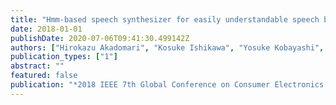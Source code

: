 ```yaml
---
title: "Hmm-based speech synthesizer for easily understandable speech broadcasting"
date: 2018-01-01
publishDate: 2020-07-06T09:41:30.499142Z
authors: ["Hirokazu Akadomari", "Kosuke Ishikawa", "Yosuke Kobayashi", "Kengo Ohta", "Jay Kishigami"]
publication_types: ["1"]
abstract: ""
featured: false
publication: "*2018 IEEE 7th Global Conference on Consumer Electronics (GCCE)*"
---
```


